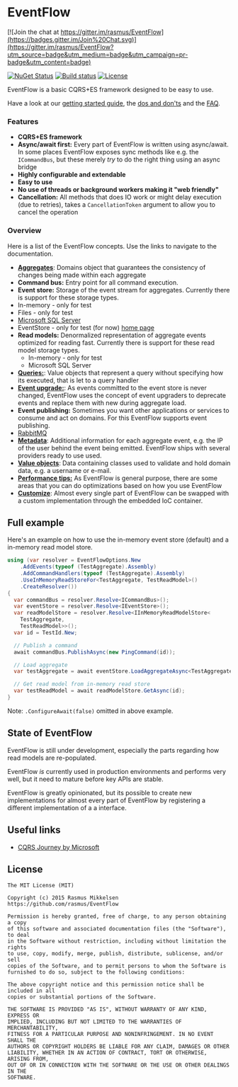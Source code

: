 # EventFlow

[![Join the chat at https://gitter.im/rasmus/EventFlow](https://badges.gitter.im/Join%20Chat.svg)](https://gitter.im/rasmus/EventFlow?utm_source=badge&utm_medium=badge&utm_campaign=pr-badge&utm_content=badge)

[![NuGet Status](http://img.shields.io/nuget/v/EventFlow.svg?style=flat)](https://www.nuget.org/packages/EventFlow/)
[![Build status](https://ci.appveyor.com/api/projects/status/51yvhvbd909e4o82/branch/develop?svg=true)](https://ci.appveyor.com/project/rasmusnu/eventflow)
[![License](https://img.shields.io/github/license/rasmus/eventflow.svg)](./LICENSE)

EventFlow is a basic CQRS+ES framework designed to be easy to use.

Have a look at our [getting started guide](./Documentation/GettingStarted.md),
the [dos and don'ts](./Documentation/DoesAndDonts.md) and the
[FAQ](./Documentation/FAQ.md).

### Features

* **CQRS+ES framework**
* **Async/await first:** Every part of EventFlow is written using async/await. In
  some places EventFlow exposes sync methods like e.g. the `ICommandBus`, but these
  merely _try_ to do the right thing using an async bridge
* **Highly configurable and extendable**
* **Easy to use**
* **No use of threads or background workers making it "web friendly"**
* **Cancellation:** All methods that does IO work or might delay execution (due to
  retries), takes a `CancellationToken` argument to allow you to cancel the operation

### Overview

Here is a list of the EventFlow concepts. Use the links to navigate
to the documentation.

* [**Aggregates**](./Documentation/Aggregates.md): Domains object
  that guarantees the consistency of changes being made within
  each aggregate
* **Command bus:** Entry point for all command execution.
* **Event store:** Storage of the event stream for aggregates.
  Currently there is support for these storage types.
 * In-memory - only for test
 * Files - only for test
 * [Microsoft SQL Server](./Documentation/EventStores-MSSQL.md)
 * EventStore - only for test (for now) [home page](https://geteventstore.com/)
* **Read models:** Denormalized representation of aggregate events
  optimized for reading fast. Currently there is support for these
  read model storage types.
  * In-memory - only for test
  * Microsoft SQL Server
* [**Queries:**](./Documentation/Queries.md): Value objects that represent
  a query without specifying how its executed, that is let to a query handler
* [**Event upgrade:**](./Documentation/EventUpgrade.md): As events committed to
  the event store is never changed, EventFlow uses the concept of event
  upgraders to deprecate events and replace them with new during aggregate load.
* **Event publishing:** Sometimes you want other applications or services to
  consume and act on domains. For this EventFlow supports event publishing.
 * [RabbitMQ](./Documentation/RabbitMQ.md)
* [**Metadata**](./Documentation/Metadata.md):
  Additional information for each aggregate event, e.g. the IP of
  the user behind the event being emitted. EventFlow ships with
  several providers ready to use used.
* [**Value objects**](./Documentation/ValueObjects.md): Data containing classes
  used to validate and hold domain data, e.g. a username or e-mail.
* [**Performance tips:**](./Documentation/PerformanceTips.md) As EventFlow is
  general purpose, there are some areas that you can do optimizations based
  on how you use EventFlow
* [**Customize**](./Documentation/Customize.md): Almost every single part of
  EventFlow can be swapped with a custom implementation through the embedded
  IoC container.

## Full example
Here's an example on how to use the in-memory event store (default)
and a in-memory read model store.

```csharp
using (var resolver = EventFlowOptions.New
    .AddEvents(typeof (TestAggregate).Assembly)
    .AddCommandHandlers(typeof (TestAggregate).Assembly)
    .UseInMemoryReadStoreFor<TestAggregate, TestReadModel>()
    .CreateResolver())
{
  var commandBus = resolver.Resolve<ICommandBus>();
  var eventStore = resolver.Resolve<IEventStore>();
  var readModelStore = resolver.Resolve<IInMemoryReadModelStore<
    TestAggregate,
    TestReadModel>>();
  var id = TestId.New;

  // Publish a command
  await commandBus.PublishAsync(new PingCommand(id));

  // Load aggregate
  var testAggregate = await eventStore.LoadAggregateAsync<TestAggregate>(id);

  // Get read model from in-memory read store
  var testReadModel = await readModelStore.GetAsync(id);
}
```

Note: `.ConfigureAwait(false)` omitted in above example.

## State of EventFlow

EventFlow is still under development, especially the parts regarding
how read models are re-populated.

EventFlow  _is_ currently used in production environments and performs very well,
but it need to mature before key APIs are stable.

EventFlow is greatly opinionated, but its possible to create new implementations
for almost every part of EventFlow by registering a different implementation of a
a interface.

## Useful links

* [CQRS Journey by Microsoft](https://msdn.microsoft.com/en-us/library/jj554200.aspx)

## License

```
The MIT License (MIT)

Copyright (c) 2015 Rasmus Mikkelsen
https://github.com/rasmus/EventFlow

Permission is hereby granted, free of charge, to any person obtaining a copy
of this software and associated documentation files (the "Software"), to deal
in the Software without restriction, including without limitation the rights
to use, copy, modify, merge, publish, distribute, sublicense, and/or sell
copies of the Software, and to permit persons to whom the Software is
furnished to do so, subject to the following conditions:

The above copyright notice and this permission notice shall be included in all
copies or substantial portions of the Software.

THE SOFTWARE IS PROVIDED "AS IS", WITHOUT WARRANTY OF ANY KIND, EXPRESS OR
IMPLIED, INCLUDING BUT NOT LIMITED TO THE WARRANTIES OF MERCHANTABILITY,
FITNESS FOR A PARTICULAR PURPOSE AND NONINFRINGEMENT. IN NO EVENT SHALL THE
AUTHORS OR COPYRIGHT HOLDERS BE LIABLE FOR ANY CLAIM, DAMAGES OR OTHER
LIABILITY, WHETHER IN AN ACTION OF CONTRACT, TORT OR OTHERWISE, ARISING FROM,
OUT OF OR IN CONNECTION WITH THE SOFTWARE OR THE USE OR OTHER DEALINGS IN THE
SOFTWARE.
```
